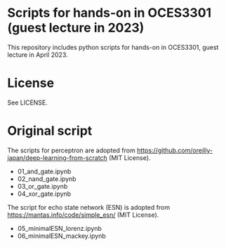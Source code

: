 # Scripts for hands-on in OCES3301 (guest lecture in 2023)
This repository includes python scripts for hands-on in OCES3301, guest lecture in April 2023.

# License
See LICENSE.

# Original script
The scripts for perceptron are adopted from https://github.com/oreilly-japan/deep-learning-from-scratch (MIT License).
- 01_and_gate.ipynb
- 02_nand_gate.ipynb
- 03_or_gate.ipynb
- 04_xor_gate.ipynb

The script for echo state network (ESN) is adopted from https://mantas.info/code/simple_esn/ (MIT License).
- 05_minimalESN_lorenz.ipynb
- 06_minimalESN_mackey.ipynb
